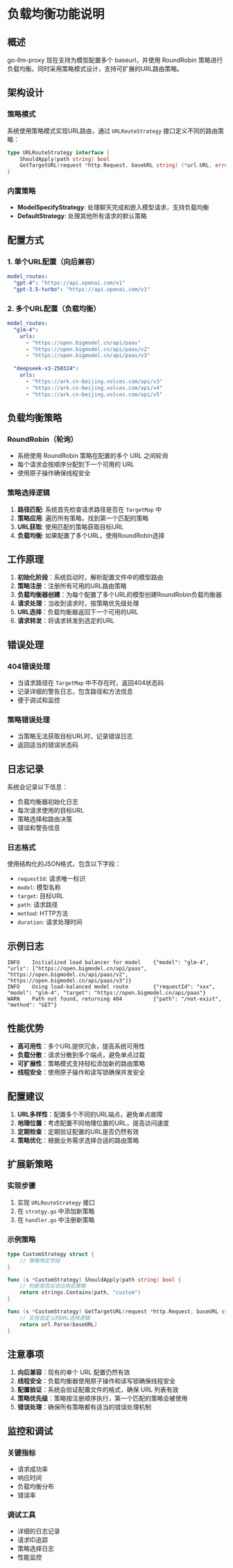 # 负载均衡功能说明

## 概述

go-llm-proxy 现在支持为模型配置多个 baseurl，并使用 RoundRobin 策略进行负载均衡。同时采用策略模式设计，支持可扩展的URL路由策略。

## 架构设计

### 策略模式
系统使用策略模式实现URL路由，通过 `URLRouteStrategy` 接口定义不同的路由策略：

```go
type URLRouteStrategy interface {
    ShouldApply(path string) bool
    GetTargetURL(request *http.Request, baseURL string) (*url.URL, error)
}
```

### 内置策略
- **ModelSpecifyStrategy**: 处理聊天完成和嵌入模型请求，支持负载均衡
- **DefaultStrategy**: 处理其他所有请求的默认策略

## 配置方式

### 1. 单个URL配置（向后兼容）

```yaml
model_routes:
  "gpt-4": "https://api.openai.com/v1"
  "gpt-3.5-turbo": "https://api.openai.com/v1"
```

### 2. 多个URL配置（负载均衡）

```yaml
model_routes:
  "glm-4":
    urls:
      - "https://open.bigmodel.cn/api/paas"
      - "https://open.bigmodel.cn/api/paas/v2"
      - "https://open.bigmodel.cn/api/paas/v3"
  
  "deepseek-v3-250324":
    urls:
      - "https://ark.cn-beijing.volces.com/api/v3"
      - "https://ark.cn-beijing.volces.com/api/v4"
      - "https://ark.cn-beijing.volces.com/api/v5"
```

## 负载均衡策略

### RoundRobin（轮询）

- 系统使用 RoundRobin 策略在配置的多个 URL 之间轮询
- 每个请求会按顺序分配到下一个可用的 URL
- 使用原子操作确保线程安全

### 策略选择逻辑

1. **路径匹配**: 系统首先检查请求路径是否在 `TargetMap` 中
2. **策略应用**: 遍历所有策略，找到第一个匹配的策略
3. **URL获取**: 使用匹配的策略获取目标URL
4. **负载均衡**: 如果配置了多个URL，使用RoundRobin选择

## 工作原理

1. **初始化阶段**：系统启动时，解析配置文件中的模型路由
2. **策略注册**：注册所有可用的URL路由策略
3. **负载均衡器创建**：为每个配置了多个URL的模型创建RoundRobin负载均衡器
4. **请求处理**：当收到请求时，按策略优先级处理
5. **URL选择**：负载均衡器返回下一个可用的URL
6. **请求转发**：将请求转发到选定的URL

## 错误处理

### 404错误处理
- 当请求路径在 `TargetMap` 中不存在时，返回404状态码
- 记录详细的警告日志，包含路径和方法信息
- 便于调试和监控

### 策略错误处理
- 当策略无法获取目标URL时，记录错误日志
- 返回适当的错误状态码

## 日志记录

系统会记录以下信息：

- 负载均衡器初始化日志
- 每次请求使用的目标URL
- 策略选择和路由决策
- 错误和警告信息

### 日志格式
使用结构化的JSON格式，包含以下字段：
- `requestId`: 请求唯一标识
- `model`: 模型名称
- `target`: 目标URL
- `path`: 请求路径
- `method`: HTTP方法
- `duration`: 请求处理时间

## 示例日志

```
INFO    Initialized load balancer for model    {"model": "glm-4", "urls": ["https://open.bigmodel.cn/api/paas", "https://open.bigmodel.cn/api/paas/v2", "https://open.bigmodel.cn/api/paas/v3"]}
INFO    Using load-balanced model route        {"requestId": "xxx", "model": "glm-4", "target": "https://open.bigmodel.cn/api/paas"}
WARN    Path not found, returning 404          {"path": "/not-exist", "method": "GET"}
```

## 性能优势

- **高可用性**：多个URL提供冗余，提高系统可用性
- **负载分散**：请求分散到多个端点，避免单点过载
- **可扩展性**：策略模式支持轻松添加新的路由策略
- **线程安全**：使用原子操作和读写锁确保并发安全

## 配置建议

1. **URL多样性**：配置多个不同的URL端点，避免单点故障
2. **地理位置**：考虑配置不同地理位置的URL，提高访问速度
3. **定期检查**：定期验证配置的URL是否仍然有效
4. **策略优化**：根据业务需求选择合适的路由策略

## 扩展新策略

### 实现步骤
1. 实现 `URLRouteStrategy` 接口
2. 在 `stratgy.go` 中添加新策略
3. 在 `handler.go` 中注册新策略

### 示例策略
```go
type CustomStrategy struct {
    // 策略特定字段
}

func (s *CustomStrategy) ShouldApply(path string) bool {
    // 判断是否应该应用此策略
    return strings.Contains(path, "custom")
}

func (s *CustomStrategy) GetTargetURL(request *http.Request, baseURL string) (*url.URL, error) {
    // 实现自定义的URL选择逻辑
    return url.Parse(baseURL)
}
```

## 注意事项

1. **向后兼容**：现有的单个 URL 配置仍然有效
2. **线程安全**：负载均衡器使用原子操作和读写锁确保线程安全
3. **配置验证**：系统会验证配置文件的格式，确保 URL 列表有效
4. **策略优先级**：策略按注册顺序执行，第一个匹配的策略会被使用
5. **错误处理**：确保所有策略都有适当的错误处理机制

## 监控和调试

### 关键指标
- 请求成功率
- 响应时间
- 负载均衡分布
- 错误率

### 调试工具
- 详细的日志记录
- 请求ID追踪
- 策略选择日志
- 性能监控 